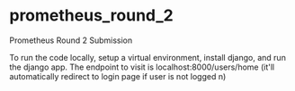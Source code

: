 # prometheus_round_2
Prometheus Round 2 Submission

To run the code locally, setup a virtual environment, install django, and run the django app. The endpoint to visit is localhost:8000/users/home (it'll automatically redirect to login page if user is not logged n)
